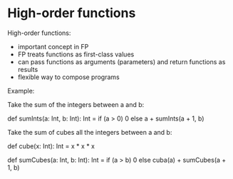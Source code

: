 # High-order functions


High-order functions:
- important concept in FP
- FP treats functions as first-class values
- can pass functions as arguments (parameters) and return functions as results
- flexible way to compose programs

Example:

Take the sum of the integers between a and b:

def sumInts(a: Int, b: Int): Int =
  if (a > 0) 0 else a + sumInts(a + 1, b)

Take the sum of cubes all the integers between a and b:

def cube(x: Int): Int = x * x * x

def sumCubes(a: Int, b: Int): Int =
  if (a > b) 0 else cuba(a) + sumCubes(a + 1, b)
